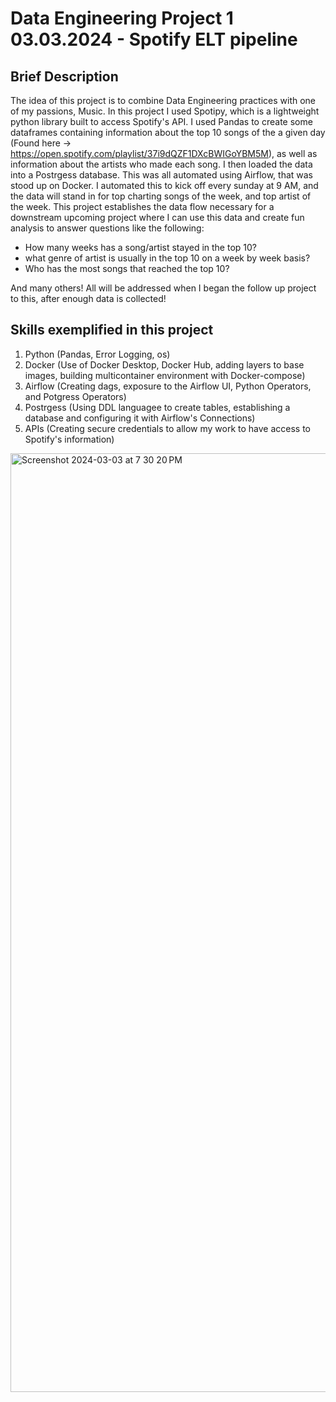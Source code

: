 # Data Engineering Project 1 03.03.2024 - Spotify ELT pipeline

## Brief Description
 The idea of this project is to combine Data Engineering practices with one of my passions, Music.
 In this project I used Spotipy, which is a lightweight python library built to access Spotify's API. I used Pandas to create some dataframes containing information about the top 10 songs of the a given day (Found here -> https://open.spotify.com/playlist/37i9dQZF1DXcBWIGoYBM5M), as well as information about the artists who made each song. I then loaded the data into a Postrgess database. This was all automated using Airflow, that was stood up on Docker. I automated this to kick off every sunday at 9 AM, and the data will stand in for top charting songs of the week, and top artist of the week. This project establishes the data flow necessary for a downstream upcoming project where I can use this data and create fun analysis to answer questions like the following:

 - How many weeks has a song/artist stayed in the top 10?
 - what genre of artist is usually in the top 10 on a week by week basis?
 - Who has the most songs that reached the top 10?

And many others! All will be addressed when I began the follow up project to this, after enough data is collected!
 
## Skills exemplified in this project
 1. Python (Pandas, Error Logging, os)
 2. Docker (Use of Docker Desktop, Docker Hub, adding layers to base images, building multicontainer environment with Docker-compose)
 3. Airflow (Creating dags, exposure to the Airflow UI, Python Operators, and Potgress Operators)
 4. Postrgess (Using DDL languagee to create tables, establishing a database and configuring it with Airflow's Connections)
 5. APIs (Creating secure credentials to allow my work to have access to Spotify's information)




<img width="1502" alt="Screenshot 2024-03-03 at 7 30 20 PM" src="https://github.com/Nathanialc25/Spotify_ETL/assets/78894588/9fea4b6f-8db2-43a6-96a2-8f7f361951b4">
